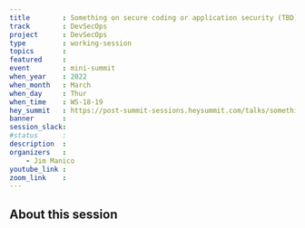 ```yaml
---
title        : Something on secure coding or application security (TBD)
track        : DevSecOps
project      : DevSecOps
type         : working-session
topics       :
featured     :
event        : mini-summit
when_year    : 2022
when_month   : March
when_day     : Thur
when_time    : WS-18-19
hey_summit   : https://post-summit-sessions.heysummit.com/talks/something-on-secure-coding-or-application-security-tbd/
banner       : 
session_slack:
#status      : 
description  :
organizers   :
    - Jim Manico       
youtube_link : 
zoom_link    : 
---
```


## About this session
